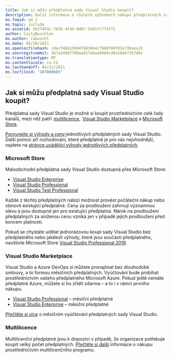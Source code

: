 ```yaml
---
title: Jak si můžu předplatná sady Visual Studio koupit?
description: Další informace o různých způsobech nákupu předplatných sady Visual Studio
ms.faqid: q4_1
ms.topic: include
ms.assetid: 5b27454c-f036-4f4d-9d67-54d1fc775f72
author: CaityBuschlen
ms.author: cabuschl
ms.date: 04/20/2021
ms.openlocfilehash: cdacf4bb150d4fb836b4c7088f80f63e738aea15
ms.sourcegitcommit: 367a2d9df789aa617abaa09b0cd0a18db7357d0c
ms.translationtype: MT
ms.contentlocale: cs-CZ
ms.lasthandoff: 04/21/2021
ms.locfileid: "107800885"
---
```

## <a name="how-do-i-purchase-visual-studio-subscriptions"></a>Jak si můžu předplatná sady Visual Studio koupit?

Předplatná sady Visual Studio je možné si koupit prostřednictvím celé řady kanálů, mezi něž patří  [multilicence](https://www.microsoft.com/licensing/default),  [Visual Studio Marketplace](https://marketplace.visualstudio.com/subscriptions) a [Microsoft Store](https://www.microsoft.com/store/collections/visualstudio).  

[Porovnejte si výhody a ceny](https://visualstudio.microsoft.com/vs/pricing/) jednotlivých předplatných sady Visual Studio. Další pomoc při rozhodování, které předplatné je pro vás nejvhodnější, najdete na [stránce uvádějící výhody jednotlivých předplatných](https://visualstudio.microsoft.com/vs/benefits/).   

### <a name="microsoft-store"></a>Microsoft Store
Maloobchodní předplatná sady Visual Studio dostupná přes Microsoft Store: 
- [Visual Studio Enterprise](https://www.microsoft.com/p/visual-studio-enterprise-subscription/dg7gmgf0dst4?activetab=pivot%3aoverviewtab) 
- [Visual Studio Professional](https://www.microsoft.com/p/visual-studio-professional-subscription/dg7gmgf0dst3?activetab=pivot%3aoverviewtab) 
- [Visual Studio Test Professional](https://www.microsoft.com/p/visual-studio-test-professional-subscription/dg7gmgf0dst6?activetab=pivot%3aoverviewtab) 

Každé z těchto předplatných nabízí možnost provést počáteční nákup nebo obnovit existující předplatné. Ceny za prodloužení zahrnují významnou slevu a jsou dostupné jen pro existující předplatná. Nárok na prodloužení předplatných za sníženou cenu vzniká jen v případě jejich prodloužení před koncem platnosti. 

Pokud se chystáte udělat jednorázovou koupi sady Visual Studio bez předplatného nebo jakékoli výhody, které jsou součástí předplatného, navštivte Microsoft Store [Visual Studio Professional 2019](https://www.microsoft.com/p/visual-studio-professional-2019/dg7gmgf0f6q1?cid=msft_web_collection&activetab=pivot%3aoverviewtab). 

### <a name="visual-studio-marketplace"></a>Visual Studio Marketplace 
Visual Studio a Azure DevOps si můžete pronajímat bez dlouhodobé smlouvy, a to formou měsíčních předplatných. Vyúčtování bude probíhat prostřednictvím vašeho předplatného Microsoft Azure. Pokud ještě nemáte předplatné Azure, můžete si ho zřídit zdarma – a to i v rámci prvního nákupu.  
- [Visual Studio Professional](https://marketplace.visualstudio.com/items?itemName=ms.vs-professional-monthly) – měsíční předplatné 
- [Visual Studio Enterprise](https://marketplace.visualstudio.com/items?itemName=ms.vs-enterprise-monthly) – měsíční předplatné 
 
[Přečtěte si více](https://docs.microsoft.com/visualstudio/subscriptions/vscloud-billing-faq) o měsíčním vyúčtování předplatných sady Visual Studio. 

### <a name="volume-licensing"></a>Multilicence 
Multilicenční předplatné jsou k dispozici v případě, že organizace potřebuje koupit velký počet předplatných. [Přečtěte si další](https://www.microsoft.com/licensing/how-to-buy/how-to-buy) informace o nákupu prostřednictvím multilicenčního programu.